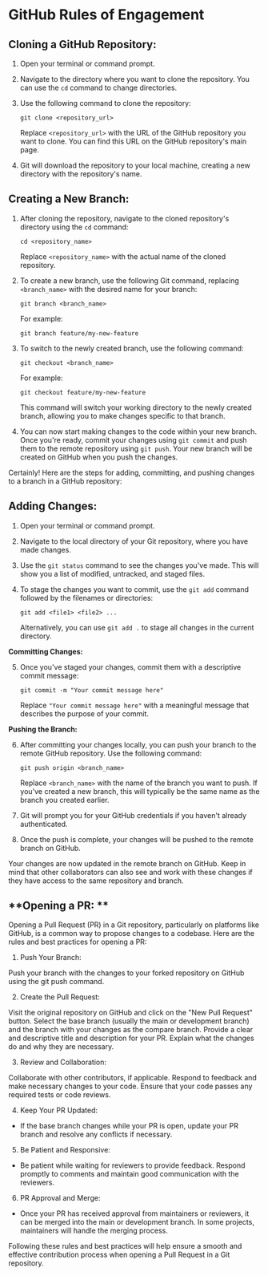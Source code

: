 # GitHub Rules of Engagement

## **Cloning a GitHub Repository:**

1. Open your terminal or command prompt.
2. Navigate to the directory where you want to clone the repository. You can use the `cd` command to change directories.
3. Use the following command to clone the repository:

   ```
   git clone <repository_url>
   ```

   Replace `<repository_url>` with the URL of the GitHub repository you want to clone. You can find this URL on the GitHub repository's main page.

4. Git will download the repository to your local machine, creating a new directory with the repository's name.

## **Creating a New Branch:**

1. After cloning the repository, navigate to the cloned repository's directory using the `cd` command:

   ```
   cd <repository_name>
   ```

   Replace `<repository_name>` with the actual name of the cloned repository.

2. To create a new branch, use the following Git command, replacing `<branch_name>` with the desired name for your branch:

   ```
   git branch <branch_name>
   ```

   For example:

   ```
   git branch feature/my-new-feature
   ```

3. To switch to the newly created branch, use the following command:

   ```
   git checkout <branch_name>
   ```

   For example:

   ```
   git checkout feature/my-new-feature
   ```

   This command will switch your working directory to the newly created branch, allowing you to make changes specific to that branch.

4. You can now start making changes to the code within your new branch. Once you're ready, commit your changes using `git commit` and push them to the remote repository using `git push`. Your new branch will be created on GitHub when you push the changes.


Certainly! Here are the steps for adding, committing, and pushing changes to a branch in a GitHub repository:

## **Adding Changes:**

1. Open your terminal or command prompt.
2. Navigate to the local directory of your Git repository, where you have made changes.

3. Use the `git status` command to see the changes you've made. This will show you a list of modified, untracked, and staged files.

4. To stage the changes you want to commit, use the `git add` command followed by the filenames or directories:

   ```
   git add <file1> <file2> ...
   ```

   Alternatively, you can use `git add .` to stage all changes in the current directory.

**Committing Changes:**

5. Once you've staged your changes, commit them with a descriptive commit message:

   ```
   git commit -m "Your commit message here"
   ```

   Replace `"Your commit message here"` with a meaningful message that describes the purpose of your commit.

**Pushing the Branch:**

6. After committing your changes locally, you can push your branch to the remote GitHub repository. Use the following command:

   ```
   git push origin <branch_name>
   ```

   Replace `<branch_name>` with the name of the branch you want to push. If you've created a new branch, this will typically be the same name as the branch you created earlier.

7. Git will prompt you for your GitHub credentials if you haven't already authenticated.

8. Once the push is complete, your changes will be pushed to the remote branch on GitHub.

Your changes are now updated in the remote branch on GitHub. Keep in mind that other collaborators can also see and work with these changes if they have access to the same repository and branch.

## **Opening a PR: **
Opening a Pull Request (PR) in a Git repository, particularly on platforms like GitHub, is a common way to propose changes to a codebase. Here are the rules and best practices for opening a PR:

1. Push Your Branch:

Push your branch with the changes to your forked repository on GitHub using the git push command.

2. Create the Pull Request:

Visit the original repository on GitHub and click on the "New Pull Request" button.
Select the base branch (usually the main or development branch) and the branch with your changes as the compare branch.
Provide a clear and descriptive title and description for your PR. Explain what the changes do and why they are necessary.

3. Review and Collaboration:

Collaborate with other contributors, if applicable. Respond to feedback and make necessary changes to your code.
Ensure that your code passes any required tests or code reviews.

4. Keep Your PR Updated:
- If the base branch changes while your PR is open, update your PR branch and resolve any conflicts if necessary.

5. Be Patient and Responsive:
- Be patient while waiting for reviewers to provide feedback. Respond promptly to comments and maintain good communication with the reviewers.

6. PR Approval and Merge:
- Once your PR has received approval from maintainers or reviewers, it can be merged into the main or development branch. In some projects, maintainers will handle the merging process.

Following these rules and best practices will help ensure a smooth and effective contribution process when opening a Pull Request in a Git repository.
